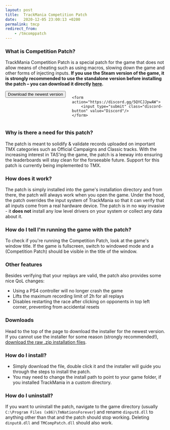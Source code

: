 ```yaml
---
layout: post
title:  TrackMania Competition Patch
date:   2020-12-05 23:00:13 +0200
permalink: tmcp
redirect_from:
    - /tmcomppatch
---
```


### What is Competition Patch?
TrackMania Competition Patch is a special patch for the game that does not allow means of cheating such as using macros, slowing down the game and other forms of injecting inputs. **If you use the Steam version of the game, it is strongly recommended to use the standalone version before installing the patch – you can download it directly [here](https://nadeo-download.cdn.ubi.com/trackmaniaforever/tmnationsforever_setup.exe).**

<div style="display: flex;">
    <form action="https://github.com/donadigo/donadigo.github.io/raw/master/data/TMCompetitionPatchSetup_1.4.8.exe" style="margin-right: 20px;">
        <input type="submit" class="download-button" value="Download the newest version"/>
    </form>

    <form action="https://discord.gg/5QYCJJpwAW">
        <input type="submit" class="discord-button" value="Discord"/>
    </form>
</div>

### Why is there a need for this patch?
The patch is meant to solidify & validate records uploaded on important TMX categories such as Official Campaigns and Classic tracks. With the increasing interest in TAS'ing the game, the patch is a leeway into ensuring the leaderboards will stay clean for the forseeable future. Support for this patch is currently being implemented to TMX. 

### How does it work?
The patch is simply installed into the game's installation directory and from there, the patch will always work when you open the game. Under the hood, the patch overrides the input system of TrackMania so that it can verify that all inputs come from a real hardware device. The patch is in no way invasive - it **does not** install any low level drivers on your system or collect any data about it. 

### How do I tell I'm running the game with the patch?
To check if you're running the Competition Patch, look at the game's window title. If the game is fullscreen, switch to windowed mode and a (Competition Patch) should be visible in the title of the window. 

### Other features
Besides verifying that your replays are valid, the patch also provides some nice QoL changes:

* Using a PS4 controller will no longer crash the game
* Lifts the maximum recording limit of 2h for all replays
* Disables restarting the race after clicking on opponents in top left corner, preventing from accidental resets

### Downloads
Head to the top of the page to download the installer for the newest version. If you cannot use the installer for some reason (strongly recommended!), [download the raw .zip installation files](https://github.com/donadigo/donadigo.github.io/raw/master/data/TMCompetitionPatch_1.4.8.zip).

### How do I install?

* Simply download the file, double click it and the installer will guide you through the steps to install the patch.
* You may need to change the install path to point to your game folder, if you installed TrackMania in a custom directory.


### How do I uninstall?

If you want to uninstall the patch, navigate to the game directory (usually `C:\Program Files (x86)\TmNationsForever`) and rename `dinput8.dll` to anything other than that and the patch should stop working. Deleting `dinput8.dll` and `TMCompPatch.dll` should also work.
